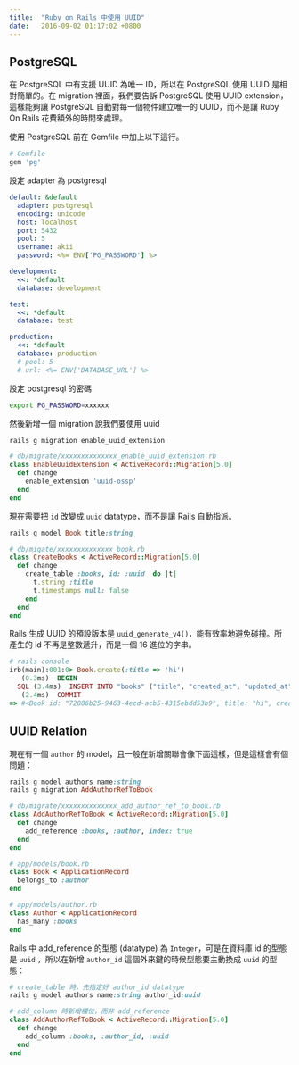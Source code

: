 ```yaml
---
title:  "Ruby on Rails 中使用 UUID"
date:   2016-09-02 01:17:02 +0800
---
```


## PostgreSQL

在 PostgreSQL 中有支援 UUID 為唯一 ID，所以在 PostgreSQL 使用 UUID 是相對簡單的。在
migration 裡面，我們要告訴 PostgreSQL 使用 UUID extension，這樣能夠讓 PostgreSQL
自動對每一個物件建立唯一的 UUID，而不是讓 Ruby On Rails 花費額外的時間來處理。

使用 PostgreSQL 前在 Gemfile 中加上以下這行。

```ruby
# Gemfile
gem 'pg'
```

設定 adapter 為 postgresql

```yml
default: &default
  adapter: postgresql
  encoding: unicode
  host: localhost
  port: 5432
  pool: 5
  username: akii
  password: <%= ENV['PG_PASSWORD'] %>

development:
  <<: *default
  database: development

test:
  <<: *default
  database: test

production:
  <<: *default
  database: production
  # pool: 5
  # url: <%= ENV['DATABASE_URL'] %>
```

設定 postgresql 的密碼

```sh
export PG_PASSWORD=xxxxxx
```

<!--excerpt-->

然後新增一個 migration 說我們要使用 uuid

```ruby
rails g migration enable_uuid_extension
```

```ruby
# db/migrate/xxxxxxxxxxxxxx_enable_uuid_extension.rb
class EnableUuidExtension < ActiveRecord::Migration[5.0]
  def change
    enable_extension 'uuid-ossp'
  end
end
```

現在需要把 `id` 改變成 `uuid` datatype，而不是讓 Rails 自動指派。

```ruby
rails g model Book title:string
```

```ruby
# db/migate/xxxxxxxxxxxxxx_book.rb
class CreateBooks < ActiveRecord::Migration[5.0]
  def change
    create_table :books, id: :uuid  do |t|
      t.string :title
      t.timestamps null: false
    end
  end
end
```

Rails 生成 UUID 的預設版本是 `uuid_generate_v4()`，能有效率地避免碰撞。所產生的 id
不再是整數遞升，而是一個 16 進位的字串。

```ruby
# rails console
irb(main):001:0> Book.create(:title => 'hi')
   (0.3ms)  BEGIN
  SQL (3.4ms)  INSERT INTO "books" ("title", "created_at", "updated_at") VALUES ($1, $2, $3) RETURNING "id"  [["title", "hi"], ["created_at", 2016-09-01 16:18:04 UTC], ["updated_at", 2016-09-01 16:18:04 UTC]]
   (2.4ms)  COMMIT
=> #<Book id: "72886b25-9463-4ecd-acb5-4315ebdd53b9", title: "hi", created_at: "2016-09-01 16:18:04", updated_at: "2016-09-01 16:18:04">
```

## UUID Relation

現在有一個 `author` 的 model，且一般在新增關聯會像下面這樣，但是這樣會有個問題：

```ruby
rails g model authors name:string
rails g migration AddAuthorRefToBook

# db/migrate/xxxxxxxxxxxxxx_add_author_ref_to_book.rb
class AddAuthorRefToBook < ActiveRecord::Migration[5.0]
  def change
    add_reference :books, :author, index: true
  end
end
```

```ruby
# app/models/book.rb
class Book < ApplicationRecord
  belongs_to :author
end

# app/models/author.rb
class Author < ApplicationRecord
  has_many :books
end
```

Rails 中 add_reference 的型態 (datatype) 為 `Integer`，可是在資料庫 id 的型態是 `uuid`
，所以在新增 `author_id` 這個外來鍵的時候型態要主動換成 `uuid` 的型態：

```ruby
# create_table 時，先指定好 author_id datatype
rails g model authors name:string author_id:uuid

# add_column 時新增欄位，而非 add_reference
class AddAuthorRefToBook < ActiveRecord::Migration[5.0]
  def change
    add_column :books, :author_id, :uuid
  end
end
```
